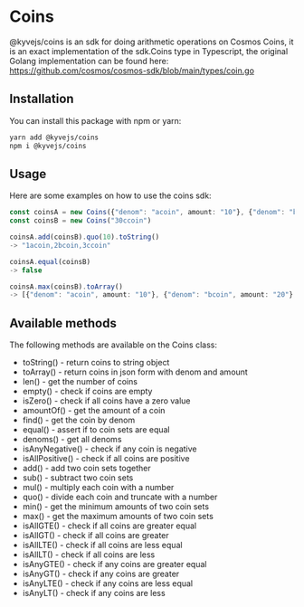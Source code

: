 # Coins

@kyvejs/coins is an sdk for doing arithmetic operations on Cosmos Coins, it is an exact implementation of the
sdk.Coins type in Typescript, the original Golang implementation can be found here: https://github.com/cosmos/cosmos-sdk/blob/main/types/coin.go

## Installation

You can install this package with npm or yarn:

```bash
yarn add @kyvejs/coins
npm i @kyvejs/coins
```

## Usage

Here are some examples on how to use the coins sdk:

```ts
const coinsA = new Coins({"denom": "acoin", amount: "10"}, {"denom": "bcoin", amount: "20"})
const coinsB = new Coins("30ccoin")

coinsA.add(coinsB).quo(10).toString()
-> "1acoin,2bcoin,3ccoin"

coinsA.equal(coinsB)
-> false

coinsA.max(coinsB).toArray()
-> [{"denom": "acoin", amount: "10"}, {"denom": "bcoin", amount: "20"}, {"denom": "ccoin", amount: "30"}]
```

## Available methods

The following methods are available on the Coins class:

- toString() - return coins to string object
- toArray() - return coins in json form with denom and amount
- len() - get the number of coins
- empty() - check if coins are empty
- isZero() - check if all coins have a zero value
- amountOf() - get the amount of a coin
- find() - get the coin by denom
- equal() - assert if to coin sets are equal
- denoms() - get all denoms
- isAnyNegative() - check if any coin is negative
- isAllPositive() - check if all coins are positive
- add() - add two coin sets together
- sub() - subtract two coin sets
- mul() - multiply each coin with a number
- quo() - divide each coin and truncate with a number
- min() - get the minimum amounts of two coin sets
- max() - get the maximum amounts of two coin sets
- isAllGTE() - check if all coins are greater equal
- isAllGT() - check if all coins are greater
- isAllLTE() - check if all coins are less equal
- isAllLT() - check if all coins are less
- isAnyGTE() - check if any coins are greater equal
- isAnyGT() - check if any coins are greater
- isAnyLTE() - check if any coins are less equal
- isAnyLT() - check if any coins are less
